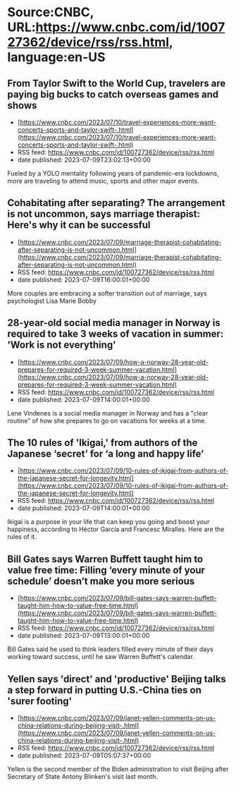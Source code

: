 # Source:CNBC, URL:https://www.cnbc.com/id/100727362/device/rss/rss.html, language:en-US

## From Taylor Swift to the World Cup, travelers are paying big bucks to catch overseas games and shows
 - [https://www.cnbc.com/2023/07/10/travel-experiences-more-want-concerts-sports-and-taylor-swift-.html](https://www.cnbc.com/2023/07/10/travel-experiences-more-want-concerts-sports-and-taylor-swift-.html)
 - RSS feed: https://www.cnbc.com/id/100727362/device/rss/rss.html
 - date published: 2023-07-09T23:02:13+00:00

Fueled by a YOLO mentality following years of pandemic-era lockdowns, more are traveling to attend music, sports and other major events.

## Cohabitating after separating? The arrangement is not uncommon, says marriage therapist: Here's why it can be successful
 - [https://www.cnbc.com/2023/07/09/marriage-therapist-cohabitating-after-separating-is-not-uncommon.html](https://www.cnbc.com/2023/07/09/marriage-therapist-cohabitating-after-separating-is-not-uncommon.html)
 - RSS feed: https://www.cnbc.com/id/100727362/device/rss/rss.html
 - date published: 2023-07-09T16:00:01+00:00

More couples are embracing a softer transition out of marriage, says psychologist Lisa Marie Bobby

## 28-year-old social media manager in Norway is required to take 3 weeks of vacation in summer: 'Work is not everything'
 - [https://www.cnbc.com/2023/07/09/how-a-norway-28-year-old-prepares-for-required-3-week-summer-vacation.html](https://www.cnbc.com/2023/07/09/how-a-norway-28-year-old-prepares-for-required-3-week-summer-vacation.html)
 - RSS feed: https://www.cnbc.com/id/100727362/device/rss/rss.html
 - date published: 2023-07-09T14:00:01+00:00

Lene Vindenes is a social media manager in Norway and has a "clear routine" of how she prepares to go on vacations for weeks at a time.

## The 10 rules of 'Ikigai,' from authors of the Japanese ‘secret’ for ‘a long and happy life’
 - [https://www.cnbc.com/2023/07/09/10-rules-of-ikigai-from-authors-of-the-japanese-secret-for-longevity.html](https://www.cnbc.com/2023/07/09/10-rules-of-ikigai-from-authors-of-the-japanese-secret-for-longevity.html)
 - RSS feed: https://www.cnbc.com/id/100727362/device/rss/rss.html
 - date published: 2023-07-09T14:00:01+00:00

Ikigai is a purpose in your life that can keep you going and boost your happiness, according to Héctor García and Francesc Miralles. Here are the rules of it.

## Bill Gates says Warren Buffett taught him to value free time: Filling ‘every minute of your schedule’ doesn’t make you more serious
 - [https://www.cnbc.com/2023/07/09/bill-gates-says-warren-buffett-taught-him-how-to-value-free-time.html](https://www.cnbc.com/2023/07/09/bill-gates-says-warren-buffett-taught-him-how-to-value-free-time.html)
 - RSS feed: https://www.cnbc.com/id/100727362/device/rss/rss.html
 - date published: 2023-07-09T13:00:01+00:00

Bill Gates said he used to think leaders filled every minute of their days working toward success, until he saw Warren Buffett's calendar.

## Yellen says 'direct' and 'productive' Beijing talks a step forward in putting U.S.-China ties on 'surer footing'
 - [https://www.cnbc.com/2023/07/09/janet-yellen-comments-on-us-china-relations-during-beijing-visit-.html](https://www.cnbc.com/2023/07/09/janet-yellen-comments-on-us-china-relations-during-beijing-visit-.html)
 - RSS feed: https://www.cnbc.com/id/100727362/device/rss/rss.html
 - date published: 2023-07-09T05:07:37+00:00

Yellen is the second member of the Biden administration to visit Beijing after Secretary of State Antony Blinken's visit last month.

